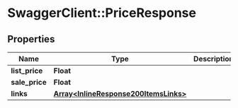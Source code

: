 # SwaggerClient::PriceResponse

## Properties
Name | Type | Description | Notes
------------ | ------------- | ------------- | -------------
**list_price** | **Float** |  | [optional] 
**sale_price** | **Float** |  | [optional] 
**links** | [**Array&lt;InlineResponse200ItemsLinks&gt;**](InlineResponse200ItemsLinks.md) |  | [optional] 


